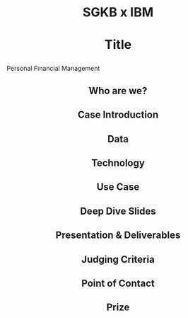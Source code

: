 # <p align="center"> SGKB x IBM </p>
# <p align="center"> Title </p>
Personal Financial Management
## <p align="center"> Who are we? </p>


## <p align="center"> Case Introduction </p>



## <p align="center"> Data </p>


## <p align="center"> Technology </p>

## <p align="center"> Use Case </p>


## <p align="center"> Deep Dive Slides </p>



## <p align="center"> Presentation & Deliverables </p>


## <p align="center"> Judging Criteria </p>


    
## <p align="center"> Point of Contact </p>


## <p align="center"> Prize</p>
